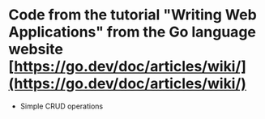 # Code from the tutorial "Writing Web Applications" from the Go language website [https://go.dev/doc/articles/wiki/](https://go.dev/doc/articles/wiki/)

- Simple CRUD operations
